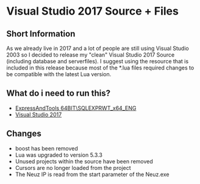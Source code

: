 # Visual Studio 2017 Source + Files

## Short Information
As we already live in 2017 and a lot of people are still using Visual Studio 2003 so I decided to release my "clean" Visual Studio 2017 Source (including database and serverfiles). I suggest using the resource that is included in this release because most of the *.lua files required changes to be compatible with the latest Lua version.

## What do i need to run this?
- [ExpressAndTools 64BIT\SQLEXPRWT_x64_ENG](https://download.microsoft.com/download/7/9/4/794bfafa-aea7-45d4-a6ea-4e92f09918e3/SQLEXPRWT_x64_ENU.exe)
- [Visual Studio 2017](https://www.visualstudio.com/fr/vs/whatsnew/)

## Changes
* boost has been removed
* Lua was upgraded to version 5.3.3
* Unused projects within the source have been removed
* Cursors are no longer loaded from the project
* The Neuz IP is read from the start parameter of the Neuz.exe
